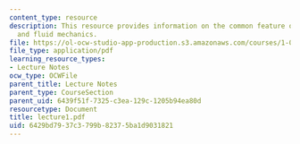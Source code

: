 ```yaml
---
content_type: resource
description: This resource provides information on the common feature of solid mechanics
  and fluid mechanics.
file: https://ol-ocw-studio-app-production.s3.amazonaws.com/courses/1-060-engineering-mechanics-ii-spring-2006/6429bd7937c3799b82375ba1d9031821_lecture1.pdf
file_type: application/pdf
learning_resource_types:
- Lecture Notes
ocw_type: OCWFile
parent_title: Lecture Notes
parent_type: CourseSection
parent_uid: 6439f51f-7325-c3ea-129c-1205b94ea80d
resourcetype: Document
title: lecture1.pdf
uid: 6429bd79-37c3-799b-8237-5ba1d9031821
---
```

